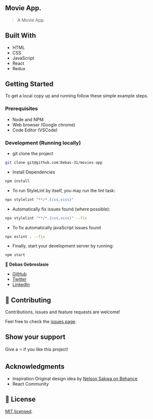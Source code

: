 ## Movie App.

> A Movie App.

## Built With

- HTML
- CSS 
- JavaScript 
- React
- Redux

  
## Getting Started

To get a local copy up and running follow these simple example steps.

### Prerequisites

- Node and NPM
- Web browser (Google chrome)
- Code Editor (VSCode)

### Development (Running locally)

- git clone the project

```bash 
git clone git@github.com:Debas-31/movies-app
```

- Install Dependencies

```bash
npm install
```

- To run StyleLint by itself, you may run the lint task:

```bash
npx stylelint "**/*.{css,scss}"
```

- Automatically fix issues found (where possible):

```bash
npx stylelint "**/*.{css,scss}" --fix
```
- To fix automatically javaScript issues found
```bash
npx eslint . --fix
```

- Finally, start your development server by running:

```bash
npm start
```

👤 **Debas Gebreslasie**

- [GitHub](https://github.com/Debas-31)
- [Twitter](https://twitter.com/DEBSH76956492)
- [LinkedIn](https://www.linkedin.com/in/debas-gebrengus)

## 🤝 Contributing

Contributions, issues and feature requests are welcome!

Feel free to check the [issues page](https://github.com/Debas-31/movies-app/issues).

## Show your support

Give a ⭐️ if you like this project!

## Acknowledgments

- Inspiration Original design idea by [Nelson Sakwa on Behance](https://www.behance.net/gallery/31579789/Ballhead-App-%28Free-PSDs%29)
- React Community 

## 📝 License

[MIT licensed](https://github.com/Debas-31/movies-app/blob/dev/MIT.md).